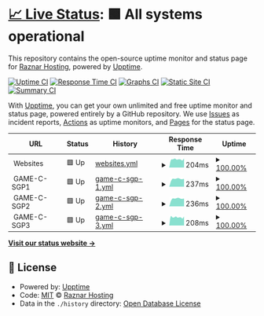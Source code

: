 # [📈 Live Status](https://uptime.raznar.id): <!--live status--> **🟩 All systems operational**

This repository contains the open-source uptime monitor and status page for [Raznar Hosting](https://raznar.id/), powered by [Upptime](https://github.com/upptime/upptime).

[![Uptime CI](https://github.com/Raznar-Hosting/uptime-monitor/workflows/Uptime%20CI/badge.svg)](https://github.com/Raznar-Hosting/uptime-monitor/actions?query=workflow%3A%22Uptime+CI%22)
[![Response Time CI](https://github.com/Raznar-Hosting/uptime-monitor/workflows/Response%20Time%20CI/badge.svg)](https://github.com/Raznar-Hosting/uptime-monitor/actions?query=workflow%3A%22Response+Time+CI%22)
[![Graphs CI](https://github.com/Raznar-Hosting/uptime-monitor/workflows/Graphs%20CI/badge.svg)](https://github.com/Raznar-Hosting/uptime-monitor/actions?query=workflow%3A%22Graphs+CI%22)
[![Static Site CI](https://github.com/Raznar-Hosting/uptime-monitor/workflows/Static%20Site%20CI/badge.svg)](https://github.com/Raznar-Hosting/uptime-monitor/actions?query=workflow%3A%22Static+Site+CI%22)
[![Summary CI](https://github.com/Raznar-Hosting/uptime-monitor/workflows/Summary%20CI/badge.svg)](https://github.com/Raznar-Hosting/uptime-monitor/actions?query=workflow%3A%22Summary+CI%22)

With [Upptime](https://upptime.js.org), you can get your own unlimited and free uptime monitor and status page, powered entirely by a GitHub repository. We use [Issues](https://github.com/Raznar-Hosting/uptime-monitor/issues) as incident reports, [Actions](https://github.com/Raznar-Hosting/uptime-monitor/actions) as uptime monitors, and [Pages](https://uptime.raznar.id) for the status page.

<!--start: status pages-->
<!-- This summary is generated by Upptime (https://github.com/upptime/upptime) -->
<!-- Do not edit this manually, your changes will be overwritten -->
<!-- prettier-ignore -->
| URL | Status | History | Response Time | Uptime |
| --- | ------ | ------- | ------------- | ------ |
| <img alt="" src="https://favicons.githubusercontent.com/null" height="13"> Websites | 🟩 Up | [websites.yml](https://github.com/Raznar-Hosting/uptime-monitor/commits/HEAD/history/websites.yml) | <details><summary><img alt="Response time graph" src="./graphs/websites/response-time-week.png" height="20"> 204ms</summary><br><a href="https://uptime.raznar.id/history/websites"><img alt="Response time 204" src="https://img.shields.io/endpoint?url=https%3A%2F%2Fraw.githubusercontent.com%2FRaznar-Hosting%2Fuptime-monitor%2FHEAD%2Fapi%2Fwebsites%2Fresponse-time.json"></a><br><a href="https://uptime.raznar.id/history/websites"><img alt="24-hour response time 225" src="https://img.shields.io/endpoint?url=https%3A%2F%2Fraw.githubusercontent.com%2FRaznar-Hosting%2Fuptime-monitor%2FHEAD%2Fapi%2Fwebsites%2Fresponse-time-day.json"></a><br><a href="https://uptime.raznar.id/history/websites"><img alt="7-day response time 204" src="https://img.shields.io/endpoint?url=https%3A%2F%2Fraw.githubusercontent.com%2FRaznar-Hosting%2Fuptime-monitor%2FHEAD%2Fapi%2Fwebsites%2Fresponse-time-week.json"></a><br><a href="https://uptime.raznar.id/history/websites"><img alt="30-day response time 204" src="https://img.shields.io/endpoint?url=https%3A%2F%2Fraw.githubusercontent.com%2FRaznar-Hosting%2Fuptime-monitor%2FHEAD%2Fapi%2Fwebsites%2Fresponse-time-month.json"></a><br><a href="https://uptime.raznar.id/history/websites"><img alt="1-year response time 204" src="https://img.shields.io/endpoint?url=https%3A%2F%2Fraw.githubusercontent.com%2FRaznar-Hosting%2Fuptime-monitor%2FHEAD%2Fapi%2Fwebsites%2Fresponse-time-year.json"></a></details> | <details><summary><a href="https://uptime.raznar.id/history/websites">100.00%</a></summary><a href="https://uptime.raznar.id/history/websites"><img alt="All-time uptime 100.00%" src="https://img.shields.io/endpoint?url=https%3A%2F%2Fraw.githubusercontent.com%2FRaznar-Hosting%2Fuptime-monitor%2FHEAD%2Fapi%2Fwebsites%2Fuptime.json"></a><br><a href="https://uptime.raznar.id/history/websites"><img alt="24-hour uptime 100.00%" src="https://img.shields.io/endpoint?url=https%3A%2F%2Fraw.githubusercontent.com%2FRaznar-Hosting%2Fuptime-monitor%2FHEAD%2Fapi%2Fwebsites%2Fuptime-day.json"></a><br><a href="https://uptime.raznar.id/history/websites"><img alt="7-day uptime 100.00%" src="https://img.shields.io/endpoint?url=https%3A%2F%2Fraw.githubusercontent.com%2FRaznar-Hosting%2Fuptime-monitor%2FHEAD%2Fapi%2Fwebsites%2Fuptime-week.json"></a><br><a href="https://uptime.raznar.id/history/websites"><img alt="30-day uptime 100.00%" src="https://img.shields.io/endpoint?url=https%3A%2F%2Fraw.githubusercontent.com%2FRaznar-Hosting%2Fuptime-monitor%2FHEAD%2Fapi%2Fwebsites%2Fuptime-month.json"></a><br><a href="https://uptime.raznar.id/history/websites"><img alt="1-year uptime 100.00%" src="https://img.shields.io/endpoint?url=https%3A%2F%2Fraw.githubusercontent.com%2FRaznar-Hosting%2Fuptime-monitor%2FHEAD%2Fapi%2Fwebsites%2Fuptime-year.json"></a></details>
| <img alt="" src="https://favicons.githubusercontent.com/null" height="13"> GAME-C-SGP1 | 🟩 Up | [game-c-sgp-1.yml](https://github.com/Raznar-Hosting/uptime-monitor/commits/HEAD/history/game-c-sgp-1.yml) | <details><summary><img alt="Response time graph" src="./graphs/game-c-sgp-1/response-time-week.png" height="20"> 237ms</summary><br><a href="https://uptime.raznar.id/history/game-c-sgp-1"><img alt="Response time 225" src="https://img.shields.io/endpoint?url=https%3A%2F%2Fraw.githubusercontent.com%2FRaznar-Hosting%2Fuptime-monitor%2FHEAD%2Fapi%2Fgame-c-sgp-1%2Fresponse-time.json"></a><br><a href="https://uptime.raznar.id/history/game-c-sgp-1"><img alt="24-hour response time 0" src="https://img.shields.io/endpoint?url=https%3A%2F%2Fraw.githubusercontent.com%2FRaznar-Hosting%2Fuptime-monitor%2FHEAD%2Fapi%2Fgame-c-sgp-1%2Fresponse-time-day.json"></a><br><a href="https://uptime.raznar.id/history/game-c-sgp-1"><img alt="7-day response time 237" src="https://img.shields.io/endpoint?url=https%3A%2F%2Fraw.githubusercontent.com%2FRaznar-Hosting%2Fuptime-monitor%2FHEAD%2Fapi%2Fgame-c-sgp-1%2Fresponse-time-week.json"></a><br><a href="https://uptime.raznar.id/history/game-c-sgp-1"><img alt="30-day response time 225" src="https://img.shields.io/endpoint?url=https%3A%2F%2Fraw.githubusercontent.com%2FRaznar-Hosting%2Fuptime-monitor%2FHEAD%2Fapi%2Fgame-c-sgp-1%2Fresponse-time-month.json"></a><br><a href="https://uptime.raznar.id/history/game-c-sgp-1"><img alt="1-year response time 225" src="https://img.shields.io/endpoint?url=https%3A%2F%2Fraw.githubusercontent.com%2FRaznar-Hosting%2Fuptime-monitor%2FHEAD%2Fapi%2Fgame-c-sgp-1%2Fresponse-time-year.json"></a></details> | <details><summary><a href="https://uptime.raznar.id/history/game-c-sgp-1">100.00%</a></summary><a href="https://uptime.raznar.id/history/game-c-sgp-1"><img alt="All-time uptime 99.70%" src="https://img.shields.io/endpoint?url=https%3A%2F%2Fraw.githubusercontent.com%2FRaznar-Hosting%2Fuptime-monitor%2FHEAD%2Fapi%2Fgame-c-sgp-1%2Fuptime.json"></a><br><a href="https://uptime.raznar.id/history/game-c-sgp-1"><img alt="24-hour uptime 100.00%" src="https://img.shields.io/endpoint?url=https%3A%2F%2Fraw.githubusercontent.com%2FRaznar-Hosting%2Fuptime-monitor%2FHEAD%2Fapi%2Fgame-c-sgp-1%2Fuptime-day.json"></a><br><a href="https://uptime.raznar.id/history/game-c-sgp-1"><img alt="7-day uptime 100.00%" src="https://img.shields.io/endpoint?url=https%3A%2F%2Fraw.githubusercontent.com%2FRaznar-Hosting%2Fuptime-monitor%2FHEAD%2Fapi%2Fgame-c-sgp-1%2Fuptime-week.json"></a><br><a href="https://uptime.raznar.id/history/game-c-sgp-1"><img alt="30-day uptime 99.70%" src="https://img.shields.io/endpoint?url=https%3A%2F%2Fraw.githubusercontent.com%2FRaznar-Hosting%2Fuptime-monitor%2FHEAD%2Fapi%2Fgame-c-sgp-1%2Fuptime-month.json"></a><br><a href="https://uptime.raznar.id/history/game-c-sgp-1"><img alt="1-year uptime 99.70%" src="https://img.shields.io/endpoint?url=https%3A%2F%2Fraw.githubusercontent.com%2FRaznar-Hosting%2Fuptime-monitor%2FHEAD%2Fapi%2Fgame-c-sgp-1%2Fuptime-year.json"></a></details>
| <img alt="" src="https://favicons.githubusercontent.com/null" height="13"> GAME-C-SGP2 | 🟩 Up | [game-c-sgp-2.yml](https://github.com/Raznar-Hosting/uptime-monitor/commits/HEAD/history/game-c-sgp-2.yml) | <details><summary><img alt="Response time graph" src="./graphs/game-c-sgp-2/response-time-week.png" height="20"> 236ms</summary><br><a href="https://uptime.raznar.id/history/game-c-sgp-2"><img alt="Response time 229" src="https://img.shields.io/endpoint?url=https%3A%2F%2Fraw.githubusercontent.com%2FRaznar-Hosting%2Fuptime-monitor%2FHEAD%2Fapi%2Fgame-c-sgp-2%2Fresponse-time.json"></a><br><a href="https://uptime.raznar.id/history/game-c-sgp-2"><img alt="24-hour response time 0" src="https://img.shields.io/endpoint?url=https%3A%2F%2Fraw.githubusercontent.com%2FRaznar-Hosting%2Fuptime-monitor%2FHEAD%2Fapi%2Fgame-c-sgp-2%2Fresponse-time-day.json"></a><br><a href="https://uptime.raznar.id/history/game-c-sgp-2"><img alt="7-day response time 236" src="https://img.shields.io/endpoint?url=https%3A%2F%2Fraw.githubusercontent.com%2FRaznar-Hosting%2Fuptime-monitor%2FHEAD%2Fapi%2Fgame-c-sgp-2%2Fresponse-time-week.json"></a><br><a href="https://uptime.raznar.id/history/game-c-sgp-2"><img alt="30-day response time 229" src="https://img.shields.io/endpoint?url=https%3A%2F%2Fraw.githubusercontent.com%2FRaznar-Hosting%2Fuptime-monitor%2FHEAD%2Fapi%2Fgame-c-sgp-2%2Fresponse-time-month.json"></a><br><a href="https://uptime.raznar.id/history/game-c-sgp-2"><img alt="1-year response time 229" src="https://img.shields.io/endpoint?url=https%3A%2F%2Fraw.githubusercontent.com%2FRaznar-Hosting%2Fuptime-monitor%2FHEAD%2Fapi%2Fgame-c-sgp-2%2Fresponse-time-year.json"></a></details> | <details><summary><a href="https://uptime.raznar.id/history/game-c-sgp-2">100.00%</a></summary><a href="https://uptime.raznar.id/history/game-c-sgp-2"><img alt="All-time uptime 99.70%" src="https://img.shields.io/endpoint?url=https%3A%2F%2Fraw.githubusercontent.com%2FRaznar-Hosting%2Fuptime-monitor%2FHEAD%2Fapi%2Fgame-c-sgp-2%2Fuptime.json"></a><br><a href="https://uptime.raznar.id/history/game-c-sgp-2"><img alt="24-hour uptime 100.00%" src="https://img.shields.io/endpoint?url=https%3A%2F%2Fraw.githubusercontent.com%2FRaznar-Hosting%2Fuptime-monitor%2FHEAD%2Fapi%2Fgame-c-sgp-2%2Fuptime-day.json"></a><br><a href="https://uptime.raznar.id/history/game-c-sgp-2"><img alt="7-day uptime 100.00%" src="https://img.shields.io/endpoint?url=https%3A%2F%2Fraw.githubusercontent.com%2FRaznar-Hosting%2Fuptime-monitor%2FHEAD%2Fapi%2Fgame-c-sgp-2%2Fuptime-week.json"></a><br><a href="https://uptime.raznar.id/history/game-c-sgp-2"><img alt="30-day uptime 99.70%" src="https://img.shields.io/endpoint?url=https%3A%2F%2Fraw.githubusercontent.com%2FRaznar-Hosting%2Fuptime-monitor%2FHEAD%2Fapi%2Fgame-c-sgp-2%2Fuptime-month.json"></a><br><a href="https://uptime.raznar.id/history/game-c-sgp-2"><img alt="1-year uptime 99.70%" src="https://img.shields.io/endpoint?url=https%3A%2F%2Fraw.githubusercontent.com%2FRaznar-Hosting%2Fuptime-monitor%2FHEAD%2Fapi%2Fgame-c-sgp-2%2Fuptime-year.json"></a></details>
| <img alt="" src="https://favicons.githubusercontent.com/null" height="13"> GAME-C-SGP3 | 🟩 Up | [game-c-sgp-3.yml](https://github.com/Raznar-Hosting/uptime-monitor/commits/HEAD/history/game-c-sgp-3.yml) | <details><summary><img alt="Response time graph" src="./graphs/game-c-sgp-3/response-time-week.png" height="20"> 208ms</summary><br><a href="https://uptime.raznar.id/history/game-c-sgp-3"><img alt="Response time 208" src="https://img.shields.io/endpoint?url=https%3A%2F%2Fraw.githubusercontent.com%2FRaznar-Hosting%2Fuptime-monitor%2FHEAD%2Fapi%2Fgame-c-sgp-3%2Fresponse-time.json"></a><br><a href="https://uptime.raznar.id/history/game-c-sgp-3"><img alt="24-hour response time 225" src="https://img.shields.io/endpoint?url=https%3A%2F%2Fraw.githubusercontent.com%2FRaznar-Hosting%2Fuptime-monitor%2FHEAD%2Fapi%2Fgame-c-sgp-3%2Fresponse-time-day.json"></a><br><a href="https://uptime.raznar.id/history/game-c-sgp-3"><img alt="7-day response time 208" src="https://img.shields.io/endpoint?url=https%3A%2F%2Fraw.githubusercontent.com%2FRaznar-Hosting%2Fuptime-monitor%2FHEAD%2Fapi%2Fgame-c-sgp-3%2Fresponse-time-week.json"></a><br><a href="https://uptime.raznar.id/history/game-c-sgp-3"><img alt="30-day response time 208" src="https://img.shields.io/endpoint?url=https%3A%2F%2Fraw.githubusercontent.com%2FRaznar-Hosting%2Fuptime-monitor%2FHEAD%2Fapi%2Fgame-c-sgp-3%2Fresponse-time-month.json"></a><br><a href="https://uptime.raznar.id/history/game-c-sgp-3"><img alt="1-year response time 208" src="https://img.shields.io/endpoint?url=https%3A%2F%2Fraw.githubusercontent.com%2FRaznar-Hosting%2Fuptime-monitor%2FHEAD%2Fapi%2Fgame-c-sgp-3%2Fresponse-time-year.json"></a></details> | <details><summary><a href="https://uptime.raznar.id/history/game-c-sgp-3">100.00%</a></summary><a href="https://uptime.raznar.id/history/game-c-sgp-3"><img alt="All-time uptime 100.00%" src="https://img.shields.io/endpoint?url=https%3A%2F%2Fraw.githubusercontent.com%2FRaznar-Hosting%2Fuptime-monitor%2FHEAD%2Fapi%2Fgame-c-sgp-3%2Fuptime.json"></a><br><a href="https://uptime.raznar.id/history/game-c-sgp-3"><img alt="24-hour uptime 100.00%" src="https://img.shields.io/endpoint?url=https%3A%2F%2Fraw.githubusercontent.com%2FRaznar-Hosting%2Fuptime-monitor%2FHEAD%2Fapi%2Fgame-c-sgp-3%2Fuptime-day.json"></a><br><a href="https://uptime.raznar.id/history/game-c-sgp-3"><img alt="7-day uptime 100.00%" src="https://img.shields.io/endpoint?url=https%3A%2F%2Fraw.githubusercontent.com%2FRaznar-Hosting%2Fuptime-monitor%2FHEAD%2Fapi%2Fgame-c-sgp-3%2Fuptime-week.json"></a><br><a href="https://uptime.raznar.id/history/game-c-sgp-3"><img alt="30-day uptime 100.00%" src="https://img.shields.io/endpoint?url=https%3A%2F%2Fraw.githubusercontent.com%2FRaznar-Hosting%2Fuptime-monitor%2FHEAD%2Fapi%2Fgame-c-sgp-3%2Fuptime-month.json"></a><br><a href="https://uptime.raznar.id/history/game-c-sgp-3"><img alt="1-year uptime 100.00%" src="https://img.shields.io/endpoint?url=https%3A%2F%2Fraw.githubusercontent.com%2FRaznar-Hosting%2Fuptime-monitor%2FHEAD%2Fapi%2Fgame-c-sgp-3%2Fuptime-year.json"></a></details>

<!--end: status pages-->

[**Visit our status website →**](https://uptime.raznar.id)

## 📄 License

- Powered by: [Upptime](https://github.com/upptime/upptime)
- Code: [MIT](./LICENSE) © [Raznar Hosting](https://raznar.id/)
- Data in the `./history` directory: [Open Database License](https://opendatacommons.org/licenses/odbl/1-0/)

